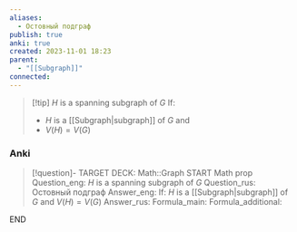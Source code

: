 ```yaml
---
aliases:
  - Остовный подграф
publish: true
anki: true
created: 2023-11-01 18:23
parent:
  - "[[Subgraph]]"
connected:
---
```


> [!tip] $H$ is a spanning subgraph of $G {}$ 
> If:
> - $H {}$ is a [[Subgraph|subgraph]] of $G {}$ and 
> - $V(H)=V(G)$

### Anki
> [!question]-
TARGET DECK: Math::Graph
START
Math prop
Question_eng: $H$ is a spanning subgraph of $G {}$ 
Question_rus: Остовный подграф
Answer_eng: If:
$H {}$ is a [[Subgraph|subgraph]] of $G {}$ and 
$V(H)=V(G)$
Answer_rus: 
Formula_main: 
Formula_additional:
<!--ID: 1699170889234-->
END












